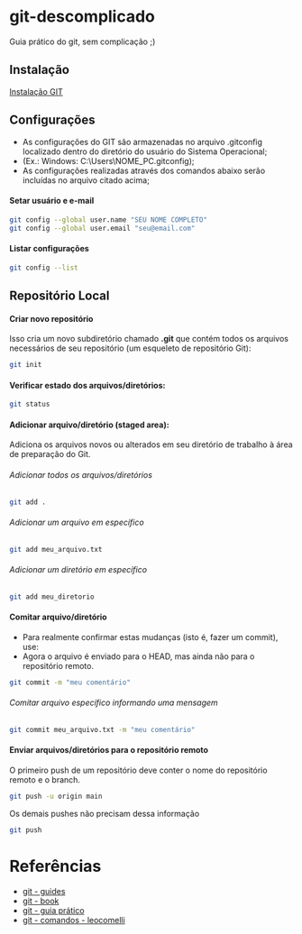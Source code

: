 # git-descomplicado

Guia prático do git, sem complicação ;)

## Instalação

[Instalação GIT](https://emalherbi.github.io/aulas/programacao-web/aula-7-git/#/13)

## Configurações

- As configurações do GIT são armazenadas no arquivo .gitconfig localizado dentro do diretório do usuário do Sistema Operacional; 
- (Ex.: Windows: C:\Users\NOME_PC\.gitconfig);
- As configurações realizadas através dos comandos abaixo serão incluídas no arquivo citado acima;

#### Setar usuário e e-mail

```sh
git config --global user.name "SEU NOME COMPLETO"
git config --global user.email "seu@email.com"
```

#### Listar configurações

```sh
git config --list
```

## Repositório Local

#### Criar novo repositório

Isso cria um novo subdiretório chamado **.git** que contém todos os arquivos necessários de seu repositório (um esqueleto de repositório Git):

```sh
git init 
```

#### Verificar estado dos arquivos/diretórios:

```sh
git status
```

#### Adicionar arquivo/diretório (staged area):

Adiciona os arquivos novos ou alterados em seu diretório de trabalho à área de preparação do Git. 

###### Adicionar todos os arquivos/diretórios

```sh
git add .
```

###### Adicionar um arquivo em específico

```sh
git add meu_arquivo.txt
```

###### Adicionar um diretório em específico

```sh
git add meu_diretorio
```

#### Comitar arquivo/diretório

- Para realmente confirmar estas mudanças (isto é, fazer um commit), use:
- Agora o arquivo é enviado para o HEAD, mas ainda não para o repositório remoto.

```sh
git commit -m "meu comentário"
```

###### Comitar arquivo específico informando uma mensagem

```sh
git commit meu_arquivo.txt -m "meu comentário"
```

#### Enviar arquivos/diretórios para o repositório remoto

O primeiro push de um repositório deve conter o nome do repositório remoto e o branch.

```sh
git push -u origin main
```

Os demais pushes não precisam dessa informação

```sh
git push
```

# Referências

- [git - guides](https://github.com/git-guides/git-commit)
- [git - book](https://git-scm.com/book/pt-br/v2/Fundamentos-de-Git-Obtendo-um-Reposit%C3%B3rio-Git)
- [git - guia prático](http://rogerdudler.github.io/git-guide/index.pt_BR.html)
- [git - comandos - leocomelli](https://gist.github.com/leocomelli/2545add34e4fec21ec16)



